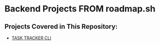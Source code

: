 # Backend Projects FROM roadmap.sh

## Projects Covered in This Repository:
- [TASK TRACKER CLI](https://roadmap.sh/projects/task-tracker)
